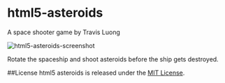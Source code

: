 html5-asteroids
===============
A space shooter game by Travis Luong

![html5-asteroids-screenshot](https://github.com/mngz47/html5-asteroids/assets/15697629/f047255c-d23b-490a-84eb-878e914d41e6)

Rotate the spaceship and shoot asteroids before the ship gets destroyed.

##License
html5 asteroids is released under the [MIT License](http://opensource.org/licenses/MIT).
